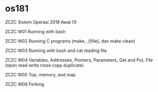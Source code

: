 # os181
ZCZC Sistem Operasi 2018 Awal (1)

ZCZC W01 Running with bash

ZCZC W02 Running C programs (make, ./[file], dan make clean)

ZCZC W03 Running with bash and cat reading file

ZCZC W04 Variables, Addresses, Pointers, Parameters, Get and Put, File (open read write close copy duplicate)

ZCZC W05 Top, memory, and map

ZCZC W06 Forking
